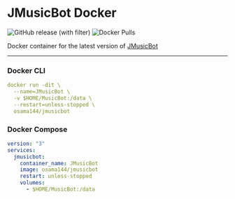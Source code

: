 # JMusicBot Docker
![GitHub release (with filter)](https://img.shields.io/github/v/release/jagrosh/MusicBot?style=for-the-badge&logo=github&logoColor=white&labelColor=2C4767&color=34567C) ![Docker Pulls](https://img.shields.io/docker/pulls/osama144/jmusicbot?style=for-the-badge&logo=docker&logoColor=white&labelColor=1155ba&color=236ad3&link=https%3A%2F%2Fhub.docker.com%2Fr%2Fosama144%2Fjmusicbot)



Docker container for the latest version of [JMusicBot](https://github.com/jagrosh/MusicBot)

---

### Docker CLI
```yaml
docker run -dit \  
  --name=JMusicBot \  
  -v $HOME/MusicBot:/data \
  --restart=unless-stopped \
  osama144/jmusicbot
```

### Docker Compose

```yaml
version: "3"
services:
  jmusicbot:
    container_name: JMusicBot
    image: osama144/jmusicbot
    restart: unless-stopped
    volumes:
      - $HOME/MusicBot:/data
```
